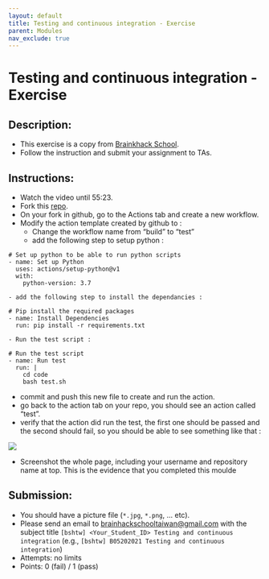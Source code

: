```yaml
---
layout: default
title: Testing and continuous integration - Exercise
parent: Modules
nav_exclude: true
---
```


# Testing and continuous integration - Exercise

## Description:

- This exercise is a copy from [Brainkhack School](https://school.brainhackmtl.org/modules/testing/).
- Follow the instruction and submit your assignment to TAs.

## Instructions:

- Watch the video until 55:23.
- Fork this [repo](https://github.com/FrancoisPgm/intro2testing).
- On your fork in github, go to the Actions tab and create a new workflow.
- Modify the action template created by github to :
	- Change the workflow name from “build” to “test”
	- add the following step to setup python :

```
# Set up python to be able to run python scripts
- name: Set up Python
  uses: actions/setup-python@v1
  with:
 	python-version: 3.7
```

	- add the following step to install the dependancies :

```
# Pip install the required packages
- name: Install Dependencies
  run: pip install -r requirements.txt
```

	- Run the test script :

```
# Run the test script
- name: Run test
  run: |
    cd code
    bash test.sh
```

- commit and push this new file to create and run the action.
- go back to the action tab on your repo, you should see an action called “test”.
- verify that the action did run the test, the first one should be passed and the second should fail, so you should be able to see something like that :

![](https://school.brainhackmtl.org/modules/testing/example_action.png)

- Screenshot the whole page, including your username and repository name at top. This is the evidence that you completed this moulde

## Submission:

- You should have a picture file (`*.jpg`, `*.png`, ... etc).
- Please send an email to brainhackschooltaiwan@gmail.com with the subject title `[bshtw] <Your_Student_ID> Testing and continuous integration` (e.g., `[bshtw] B05202021 Testing and continuous integration`) 
- Attempts: no limits
- Points: 0 (fail) / 1 (pass)
